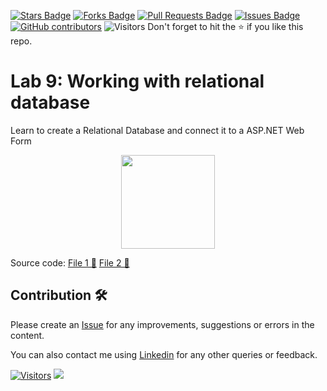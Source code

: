 <a href="https://github.com/drshahizan/learn-aspnet/stargazers"><img src="https://img.shields.io/github/stars/drshahizan/learn-aspnet" alt="Stars Badge"/></a>
<a href="https://github.com/drshahizan/learn-aspnet/network/members"><img src="https://img.shields.io/github/forks/drshahizan/learn-aspnet" alt="Forks Badge"/></a>
<a href="https://github.com/drshahizan/learn-aspnet/pulls"><img src="https://img.shields.io/github/issues-pr/drshahizan/learn-aspnet" alt="Pull Requests Badge"/></a>
<a href="https://github.com/drshahizan/learn-aspnet/issues"><img src="https://img.shields.io/github/issues/drshahizan/learn-aspnet" alt="Issues Badge"/></a>
<a href="https://github.com/drshahizan/learn-aspnet/graphs/contributors"><img alt="GitHub contributors" src="https://img.shields.io/github/contributors/drshahizan/learn-aspnet?color=2b9348"></a>
![Visitors](https://api.visitorbadge.io/api/visitors?path=https%3A%2F%2Fgithub.com%2Fdrshahizan%2Flearn-aspnet&labelColor=%23d9e3f0&countColor=%23697689&style=flat)
Don't forget to hit the :star: if you like this repo.

# Lab 9: Working with relational database

Learn to create a Relational Database and connect it to a ASP.NET Web Form

<p align="center">
<img src="https://github.com/drshahizan/learn-aspnet/blob/main/lab/database/images/LabDb9.png"  height="150" />
</p>

Source code: [File 1 💾](https://drive.google.com/file/d/1fYAZ9WNgncKE0ecU6BgviSMtBPmyYfAA/view?usp=sharing) 
[File 2 💽](https://drive.google.com/file/d/1rmZd863hqB4I1hwG7HZrJvAyLt4GXSb0/view?usp=share_link)

## Contribution 🛠️
Please create an [Issue](https://github.com/drshahizan/Python_EDA/issues) for any improvements, suggestions or errors in the content.

You can also contact me using [Linkedin](https://www.linkedin.com/in/drshahizan/) for any other queries or feedback.

[![Visitors](https://api.visitorbadge.io/api/visitors?path=https%3A%2F%2Fgithub.com%2Fdrshahizan&labelColor=%23697689&countColor=%23555555&style=plastic)](https://visitorbadge.io/status?path=https%3A%2F%2Fgithub.com%2Fdrshahizan)
![](https://hit.yhype.me/github/profile?user_id=81284918)
